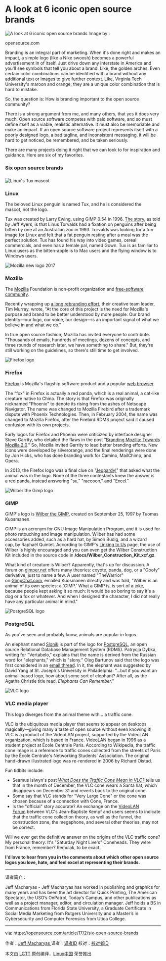 A look at 6 iconic open source brands
============================================================

 ![A look at 6 iconic open source brands](https://opensource.com/sites/default/files/styles/image-full-size/public/images/business/BUSINESS_brandbalance.png?itok=opwotgEh "A look at 6 iconic open source brands") 
Image by : 

opensource.com

Branding is an integral part of marketing. When it's done right and makes an impact, a simple logo (like a Nike swoosh) becomes a powerful advertisement in of itself. Just drive down any interstate in America and you'll see symbols that tell you about a brand. Like, the golden arches. Even certain color combinations can be identified with a brand without any additional text or images to give further context. Like, Virginia Tech University's maroon and orange; they are a unique color combination that is hard to mistake.

So, the question is: How is branding important to the open source community?

There is a strong argument from me, and many others, that yes it does very much. Open source software competes with paid software, and so must define itself as a viable, realistic alternative. It must also be memoriable and make an impact. If an open source software project represents itself with a poorly designed logo, a bad tagline, and inconsistent messaging, it will be hard to get noticed, be remembered, and be taken seriously. 

There are many projects doing it right that we can look to for inspiration and guidance. Here are six of my favorites.

### Six open source brands

### 
 ![Linux&#039;s Tux mascot](https://opensource.com/sites/default/files/resize/linux-300x354.png "Linux&amp;#039;s Tux mascot") 

### Linux

The beloved Linux penguin is named Tux, and he is considered the mascot, not the logo.

Tux was created by Larry Ewing, using GIMP 0.54 in 1996. [The story][4], as told by Jeff Ayers, is that Linus Torvalds had a fixation on penguins after being bitten by one at an Australian zoo in 1993\. Torvalds was looking for a fun image for Linux and felt that a fat penguin resting after a meal was the perfect solution. Tux has found his way into video games, cereal commercials, and even has a female pal, named Gown. Tux is as familiar to Linux users as the bitten-apple is to Mac users and the flying window is to Windows users.

 ![Mozilla new logo 2017](https://opensource.com/sites/default/files/resize/mozilla_1-650x185.png "Mozilla new logo 2017") 

### Mozilla

The [Mozilla][5] Foundation is non-profit organization and [free-software community][6].

Recently wrapping up [a long rebranding effort][7], their creative team leader, Tim Murray, wrote, "At the core of this project is the need for Mozilla's purpose and brand to be better understood by more people. Our brand identity—our logo, our voice, our design—is an important signal of what we believe in and what we do."

In true open source fashion, Mozilla has invited everyone to contribute. "Thousands of emails, hundreds of meetings, dozens of concepts, and three rounds of research later, we have something to share." But, they're still working on the guidelines, so there's still time to get involved.

 ![Firefox logo](https://opensource.com/sites/default/files/firefox_0.png "Firefox logo") 

### Firefox

[Firefox][8] is Mozilla's flagship software product and a popular [web browser][9].

The "fox" in Firefox is actually a red panda, which is a real animal, a cat-like creature native to China. The story is that Firefox was originally nicknamed "Phoenix" to denote its rising from the ashes of Netscape Navigator. The name was changed to Mozilla Firebird after a trademark dispute with Phoenix Technologies. Then, in February 2004, the name was changed to Mozilla Firefox, after the Firebird RDMS project said it caused confusion with its own projects.

Early logos for Firefox and Phoenix were criticized by interface designer Steve Garrity, who detailed the flaws in the post "[Branding Mozilla: Towards Mozilla 2.0][10]." So, Mozilla invited Garrity to lead better branding efforts. New icons were developed by silverorange, and the final renderings were done by Jon Hicks, who has done branding work for Camino, MailChimp, and Opera.

In 2013, the Firefox logo was a final clue on "[Jeopardy!][11]" that asked what the animal was in the logo. None of the three contestants knew the answer is a red panda, instead answering "su," "raccoon," and "Excel."

 ![Wilber the Gimp logo](https://opensource.com/sites/default/files/resize/gimp-300x300.png "Wilber the Gimp logo") 

### GIMP

GIMP's logo is [Wilber the GIMP][12], created on September 25, 1997 by Tuomas Kuosmanen.

GIMP is an acronym for GNU Image Manipulation Program, and it is used for photo retouching and image manipulation. Wilber has had some accessories added, such as a hard hat, by Simon Budig, and a wizard cap, by Raphaël Quintet. According to GIMP's [Linking to Us][13] page, the use of Wilber is highly encouraged and you can even get the Wilber Construction Kit included in the source code in **/docs/Wilber_Construction_Kit.xcf.gz**.

What kind of creature is Wilber? Apparently, that's up for discussion. A forum on [gimper.net][14] offers many theories: coyote, panda, dog, or a "Goofy" derivative, just to name a few. A user named "TheWarrior" on [GimpChat.com][15], emailed Kuosmanen directly and was told, "Wilber is an animal of its own species: a 'GIMP.' What a GIMP is, is sort of a joke, because people kept asking it so much: It would be so boring to say it's a dog or a fox or whatever. And when I designed the character, I did not really have any particular animal in mind."

 ![PostgreSQL logo](https://opensource.com/sites/default/files/postgresql.png "PostgreSQL logo") 

### PostgreSQL

As you've seen and probably know, animals are popular in logos.

An elephant named [Slonik][16] is part of the logo for [PostgreSQL][17], an open source Relational Database Management System (RDMS). Patrycja Dybka, writing for "Vertabelo," explains that the name is derived from the Russian word for "elephants," which is "slony." Oleg Bartunov said that the logo was first considered in an [email thread][18]. In it, the elephant was suggested by David Yang at St. Joseph's University in Philadelphia: "…but if you want an animal-based logo, how about some sort of elephant? After all, as the Agatha Christie title read, _Elephants Can Remember_."

 ![VLC logo](https://opensource.com/sites/default/files/resize/vlc-300x340.png "VLC logo") 

### VLC media player

This logo diverges from the animal theme with... a traffic cone.

VLC is the ubiquitous media player that seems to appear on desktops magically—giving many a taste of open source without even knowing it! VLC is a product of the VideoLAN project, supported by the VideoLAN organization, which is based in France. VideoLAN began in 1996 as a student project at École Centrale Paris. According to Wikipedia, the traffic cone image is a reference to traffic cones collected from the streets of Paris by the École Centrale's Networking Students' Association. The original hand-drawn illustrated logo was re-rendered in 2006 by Richard Oistad.

Fun tidbits include:

*   Seamus Islwyn's post _[What Does the Traffic Cone Mean in VLC?][1]_ tells us that in the month of December, the VLC cone wears a Santa hat, which disappears on December 31 and reverts back to the original cone.
*   Some say that VLC stands for "Very Large Cone" or the cone was chosen because of a connection with Cone, France.
*   Is the "official" story accurate? An exchange on the [VideoLAN Forum][2] between VLC's Jean-Baptiste Kempf and users seems to indicate that the traffic cone collection theory, as well as the funnel, the construction zone, the megaphone, and several other theories, may not be correct.

Will we ever get the definitive answer on the origins of the VLC traffic cone? My personal theory: It's "Saturday Night Live's" Coneheads. They were from France, remember? Remulak, to be exact.

**I'd love to hear from you in the comments about which other open source logos you love, hate, and feel excel at representing their brands.**

--------------------------------------------------------------------------------

译者简介：

Jeff Macharyas - Jeff Macharyas has worked in publishing and graphics for many years and has been the art director for Quick Printing, The American Spectator, the USO’s OnPatrol, Today’s Campus, and other publications as well as a project manager, editor, and circulation manager. Jeff holds a BS in Communications from Florida State University, a Graduate Certificate in Social Media Marketing from Rutgers University and a Master’s in Cybersecurity and Computer Forensics from Utica College.

--------------------------------------------------------------------------------

via: https://opensource.com/article/17/2/six-open-source-brands

作者：[Jeff Macharyas ][a]
译者：[译者ID](https://github.com/译者ID)
校对：[校对者ID](https://github.com/校对者ID)

本文由 [LCTT](https://github.com/LCTT/TranslateProject) 原创编译，[Linux中国](https://linux.cn/) 荣誉推出

[a]:https://opensource.com/users/jeffmacharyas
[1]:http://www.ehow.com/info_10029162_traffic-cone-mean-vlc.html
[2]:https://forum.videolan.org/viewtopic.php?f=5&t=92513
[3]:https://opensource.com/article/17/2/six-open-source-brands?rate=Lmf1lD4etve4Apqfhw3NUV3SeENsNXhGqTh8OO4PzzQ
[4]:https://en.wikipedia.org/wiki/Tux
[5]:https://www.mozilla.org/en-US/
[6]:https://en.wikipedia.org/wiki/Mozilla
[7]:https://blog.mozilla.org/opendesign/arrival/
[8]:https://en.wikipedia.org/wiki/Firefox
[9]:https://en.wikipedia.org/wiki/Web_browser
[10]:http://actsofvolition.com/steven/mozillabranding/
[11]:http://www.complex.com/pop-culture/2013/09/firefox-jeopardy-answer
[12]:https://www.gimp.org/about/ancient_history.html
[13]:https://www.gimp.org/about/linking.html
[14]:https://gimper.net/threads/what-is-wilber.793/
[15]:http://gimpchat.com/viewtopic.php?f=4&t=10265
[16]:http://www.vertabelo.com/blog/notes-from-the-lab/the-history-of-slonik-the-postgresql-elephant-logo
[17]:https://wiki.postgresql.org/wiki/Logo
[18]:http://www.pgsql.ru/db/mw/msg.html?mid=1238939
[19]:https://opensource.com/user/83821/feed
[20]:https://opensource.com/article/17/2/six-open-source-brands#comments
[21]:https://opensource.com/users/jeffmacharyas
